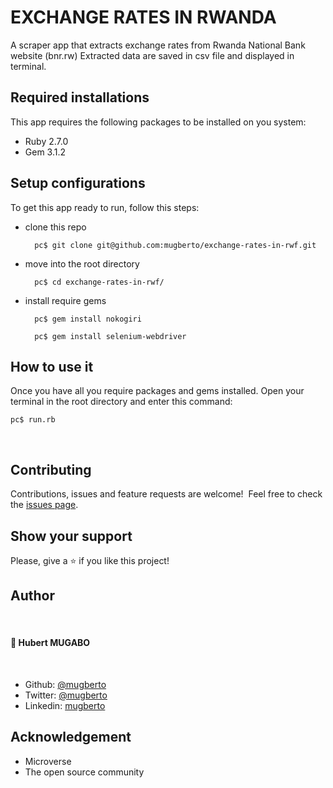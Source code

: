 # EXCHANGE RATES IN RWANDA
A scraper app that extracts exchange rates from Rwanda National Bank website (bnr.rw)
Extracted data are saved in csv file and displayed in terminal. 

## Required installations
This app requires the following packages to be installed on you system:
- Ruby 2.7.0
- Gem 3.1.2

## Setup configurations

To get this app ready to run, follow this steps:

* clone this repo

        pc$ git clone git@github.com:mugberto/exchange-rates-in-rwf.git

* move into the root directory

        pc$ cd exchange-rates-in-rwf/

* install require gems

        pc$ gem install nokogiri
        
        pc$ gem install selenium-webdriver

## How to use it

Once you have all you require packages and gems installed. 
Open your terminal in the root directory and enter this command:

    pc$ run.rb
 ​
## Contributing

Contributions, issues and feature requests are welcome!
​
Feel free to check the [issues page](https://github.com/mugberto/tic-tac-toe/issues).
​

## Show your support

Please, give a ⭐️ if you like this project!

## Author
​
#### 👤 **Hubert MUGABO**
​
- Github: [@mugberto](https://github.com/mugberto)
- Twitter: [@mugberto](https://twitter.com/mugberto)
- Linkedin: [mugberto](https://www.linkedin.com/in/hubert-mugabo-23144b6a/)

## Acknowledgement

- Microverse
- The open source community